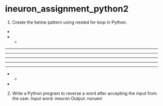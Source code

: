 # ineuron_assignment_python2

1. Create the below pattern using nested for loop in Python.
*
* *
* * *
* * * *
* * * * *
* * * *
* * *
* *
*

2. Write a Python program to reverse a word after accepting the input from the user.
Input word: ineuron
Output: norueni

